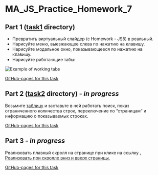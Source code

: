 # MA_JS_Practice_Homework_7

## Part 1 ([task1](https://github.com/vladgalafm/MA_JS_Practice/tree/master/Homework_7_Events/task1) directory)
* Превратить виртуальный слайдер (с Homework - JS5) в реальный.
* Нарисуйте меню, выезжающее слева по нажатию на клавишу.
* Нарисуйте модальное окно, показывающееся по нажатию на клавишу.
* Нарисуйте работающие табы:

![Example of working tabs](https://mate-academy.github.io/fe-program/resources/lessons_22/tabs.gif)

[GitHub-pages for this task](https://vladgalafm.github.io/MA_JS_Practice/Homework_7_Events/task1/)

## Part 2 ([task2](https://github.com/vladgalafm/MA_JS_Practice/tree/master/Homework_7_Events/task2) directory) - _in progress_
Возьмите [таблицу](https://mate-academy.github.io/fe-program/resources/lessons_22/table.html) и заставьте в ней работать поиск, показ ограниченного количества строк, переключение по “страницам” и информацию о показываемых строках.

[GitHub-pages for this task](https://vladgalafm.github.io/MA_JS_Practice/Homework_7_Events/task2/)

## Part 3  - _in progress_
Реализовать плавный скролл на странице при клике на ссылку **<a href="#...">**. Реализовать при скролле вниз и вверх страницы.

[GitHub-pages for this task](https://vladgalafm.github.io/MA_JS_Practice/Homework_6_DOM/task3/)